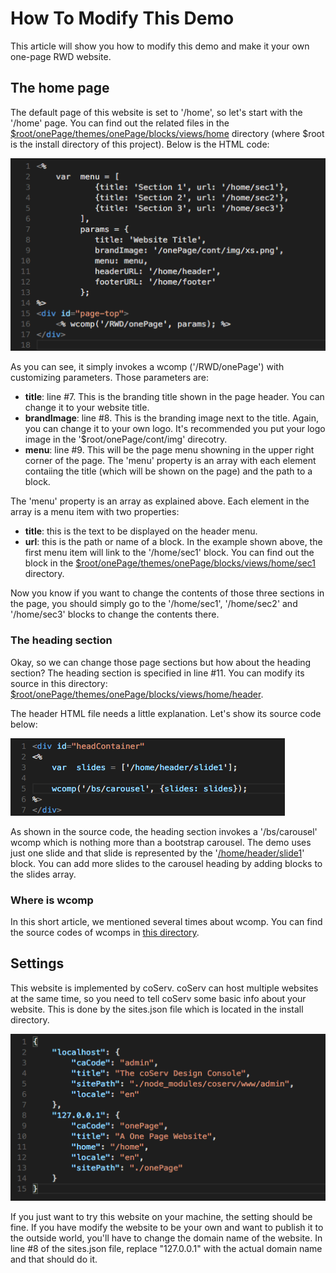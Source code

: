 How To Modify This Demo
=======================

This article will show you how to modify this demo and make it your own one-page RWD website.

## The home page
The default page of this website is set to '/home', so let's start with the '/home' page. You can find out the related files in the [$root/onePage/themes/onePage/blocks/views/home](https://github.com/benlue/cows-onePage/tree/master/onePage/themes/onePage/blocks/views/home) directory (where $root is the install directory of this project). Below is the HTML code:

![Source code of home page](img/home_html.png)

As you can see, it simply invokes a wcomp ('/RWD/onePage') with customizing parameters. Those parameters are:

+ **title**: line #7. This is the branding title shown in the page header. You can change it to your website title.
+ **brandImage**: line #8. This is the branding image next to the title. Again, you can change it to your own logo. It's recommended you put your logo image in the '$root/onePage/cont/img' direcotry.
+ **menu**: line #9. This will be the page menu showning in the upper right corner of the page. The 'menu' property is an array with each element contaiing the title (which will be shown on the page) and the path to a block.

The 'menu' property is an array as explained above. Each element in the array is a menu item with two properties:

+ **title**: this is the text to be displayed on the header menu.
+ **url**: this is the path or name of a block. In the example shown above, the first menu item will link to the '/home/sec1' block. You can find out the block in the [$root/onePage/themes/onePage/blocks/views/home/sec1](https://github.com/benlue/cows-onePage/tree/master/onePage/themes/onePage/blocks/views/home/sec1) directory.

Now you know if you want to change the contents of those three sections in the page, you should simply go to the '/home/sec1', '/home/sec2' and '/home/sec3' blocks to change the contents there.

### The heading section
Okay, so we can change those page sections but how about the heading section? The heading section is specified in line #11. You can modify its source in this directory: [$root/onePage/themes/onePage/blocks/views/home/header](https://github.com/benlue/cows-onePage/tree/master/onePage/themes/onePage/blocks/views/home/header).

The header HTML file needs a little explanation. Let's show its source code below:

![header source code](img/head_html.png)

As shown in the source code, the heading section invokes a '/bs/carousel' wcomp which is nothing more than a bootstrap carousel. The demo uses just one slide and that slide is represented by the '[/home/header/slide1](../themes/onePage/blocks/views/home/header/slide1)' block. You can add more slides to the carousel heading by adding blocks to the slides array.

### Where is wcomp
In this short article, we mentioned several times about wcomp. You can find the source codes of wcomps in [this directory](https://github.com/benlue/cows-onePage/tree/master/onePage/wcomp).

## Settings
This website is implemented by coServ. coServ can host multiple websites at the same time, so you need to tell coServ some basic info about your website. This is done by the sites.json file which is located in the install directory.

![site.json file](img/sites_json.png)

If you just want to try this website on your machine, the setting should be fine. If you have modify the website to be your own and want to publish it to the outside world, you'll have to change the domain name of the website. In line #8 of the sites.json file, replace "127.0.0.1" with the actual domain name and that should do it.